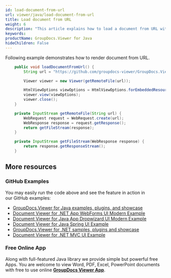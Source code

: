 ```yaml
---
id: load-document-from-url
url: viewer/java/load-document-from-url
title: Load document from URL
weight: 6
description: "This article explains how to load a document from URL with GroupDocs.Viewer within your Java applications."
keywords: 
productName: GroupDocs.Viewer for Java
hideChildren: False
---
```

Following example demonstrates how to render document from URL.

```java
    public void loadDocumentFromUrl() {
        String url = "https://github.com/groupdocs-viewer/GroupDocs.Viewer-for-Java/blob/master/Examples/Resources/SampleFiles/sample.docx?raw=true";

        Viewer viewer = new Viewer(getRemoteFile(url));

        HtmlViewOptions viewOptions = HtmlViewOptions.forEmbeddedResources();
        viewer.view(viewOptions);
        viewer.close();
    }

    private InputStream getRemoteFile(String url) {
        WebRequest request = WebRequest.create(url);
        WebResponse response = request.getResponse();
        return getFileStream(response);
    }

    private InputStream getFileStream(WebResponse response) {
        return response.getResponseStream();
    }
```

## More resources
### GitHub Examples
You may easily run the code above and see the feature in action in our GitHub examples:
*   [GroupDocs.Viewer for Java examples, plugins, and showcase](https://github.com/groupdocs-viewer/GroupDocs.Viewer-for-Java)
*   [Document Viewer for .NET App WebForms UI Modern Example](https://github.com/groupdocs-viewer/GroupDocs.Viewer-for-Java-WebForms)    
*   [Document Viewer for Java App Dropwizard UI Modern Example](https://github.com/groupdocs-viewer/GroupDocs.Viewer-for-Java-Dropwizard)    
*   [Document Viewer for Java Spring UI Example](https://github.com/groupdocs-viewer/GroupDocs.Viewer-for-Java-Spring)
*   [GroupDocs.Viewer for .NET samples, plugins and showcase](https://github.com/groupdocs-viewer/GroupDocs.Viewer-for-.NET)
*   [Document Viewer for .NET MVC UI Example](https://github.com/groupdocs-viewer/GroupDocs.Viewer-for-Java-MVC)     

### Free Online App
Along with full-featured Java library we provide simple but powerful free Apps.
You are welcome to view Word, PDF, Excel, PowerPoint documents with free to use online **[GroupDocs Viewer App](https://products.groupdocs.app/viewer)**.